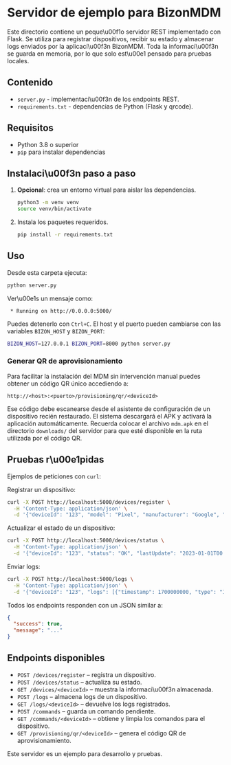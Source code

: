 # Servidor de ejemplo para BizonMDM

Este directorio contiene un peque\u00f1o servidor REST implementado con Flask. Se utiliza para registrar dispositivos, recibir su estado y almacenar logs enviados por la aplicaci\u00f3n BizonMDM. Toda la informaci\u00f3n se guarda en memoria, por lo que solo est\u00e1 pensado para pruebas locales.

## Contenido

- `server.py` - implementaci\u00f3n de los endpoints REST.
- `requirements.txt` - dependencias de Python (Flask y qrcode).

## Requisitos

- Python 3.8 o superior
- `pip` para instalar dependencias

## Instalaci\u00f3n paso a paso

1. **Opcional**: crea un entorno virtual para aislar las dependencias.

   ```bash
   python3 -m venv venv
   source venv/bin/activate
   ```

2. Instala los paquetes requeridos.

   ```bash
   pip install -r requirements.txt
   ```

## Uso

Desde esta carpeta ejecuta:

```bash
python server.py
```

Ver\u00e1s un mensaje como:

```
 * Running on http://0.0.0.0:5000/
```

Puedes detenerlo con `Ctrl+C`. El host y el puerto pueden cambiarse con las variables `BIZON_HOST` y `BIZON_PORT`:

```bash
BIZON_HOST=127.0.0.1 BIZON_PORT=8000 python server.py
```

### Generar QR de aprovisionamiento

Para facilitar la instalación del MDM sin intervención manual puedes
obtener un código QR único accediendo a:

```
http://<host>:<puerto>/provisioning/qr/<deviceId>
```

Ese código debe escanearse desde el asistente de configuración de un
dispositivo recién restaurado. El sistema descargará el APK y activará
la aplicación automáticamente.
Recuerda colocar el archivo `mdm.apk` en el directorio `downloads/` del
servidor para que esté disponible en la ruta utilizada por el código QR.

## Pruebas r\u00e1pidas

Ejemplos de peticiones con `curl`:

Registrar un dispositivo:

```bash
curl -X POST http://localhost:5000/devices/register \
  -H 'Content-Type: application/json' \
  -d '{"deviceId": "123", "model": "Pixel", "manufacturer": "Google", "osVersion": "13", "email": "demo@example.com", "phone": "+123456789", "code": "PX-001", "serial": "ABC123", "activationLocation": "MX"}'
```

Actualizar el estado de un dispositivo:

```bash
curl -X POST http://localhost:5000/devices/status \
  -H 'Content-Type: application/json' \
  -d '{"deviceId": "123", "status": "OK", "lastUpdate": "2023-01-01T00:00:00"}'
```

Enviar logs:

```bash
curl -X POST http://localhost:5000/logs \
  -H 'Content-Type: application/json' \
  -d '{"deviceId": "123", "logs": [{"timestamp": 1700000000, "type": "INFO", "message": "Inicio", "severity": "LOW"}]}'
```

Todos los endpoints responden con un JSON similar a:

```json
{
  "success": true,
  "message": "..."
}
```

## Endpoints disponibles

- `POST /devices/register` – registra un dispositivo.
- `POST /devices/status` – actualiza su estado.
- `GET /devices/<deviceId>` – muestra la informaci\u00f3n almacenada.
- `POST /logs` – almacena logs de un dispositivo.
- `GET /logs/<deviceId>` – devuelve los logs registrados.
- `POST /commands` – guarda un comando pendiente.
- `GET /commands/<deviceId>` – obtiene y limpia los comandos para el dispositivo.
- `GET /provisioning/qr/<deviceId>` – genera el código QR de aprovisionamiento.

Este servidor es un ejemplo para desarrollo y pruebas.
